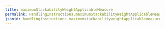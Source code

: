 ```yaml
---
title: maximumStackabilityWeightApplicableMeasure
permalink: HandlingInstructions.maximumStackabilityWeightApplicableMeasure.html
jsonid: handlinginstructions_maximumstackabilityweightapplicablemeasure
---
```

